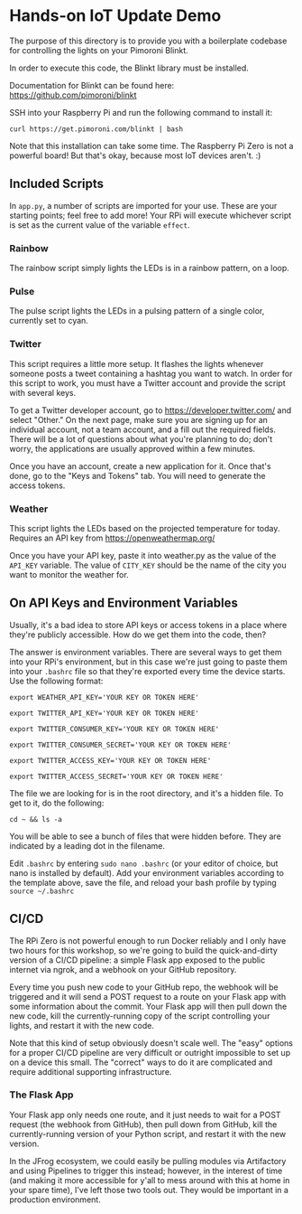 # Hands-on IoT Update Demo

The purpose of this directory is to provide you with a boilerplate codebase for controlling the lights on your Pimoroni Blinkt.

In order to execute this code, the Blinkt library must be installed.

Documentation for Blinkt can be found here: https://github.com/pimoroni/blinkt

SSH into your Raspberry Pi and run the following command to install it:

`curl https://get.pimoroni.com/blinkt | bash`

Note that this installation can take some time. The Raspberry Pi Zero is not a powerful board! But that's okay, because most IoT devices aren't. :)

## Included Scripts

In `app.py`, a number of scripts are imported for your use. These are your starting points; feel free to add more! Your RPi will execute whichever script is set as the current value of the variable `effect`.

### Rainbow

The rainbow script simply lights the LEDs is in a rainbow pattern, on a loop.

### Pulse

The pulse script lights the LEDs in a pulsing pattern of a single color, currently set to cyan.

### Twitter

This script requires a little more setup. It flashes the lights whenever someone posts a tweet containing a hashtag you want to watch. In order for this script to work, you must have a Twitter account and provide the script with several keys.

To get a Twitter developer account, go to https://developer.twitter.com/ and select "Other." On the next page, make sure you are signing up for an individual account, not a team account, and a fill out the required fields. There will be a lot of questions about what you're planning to do; don't worry, the applications are usually approved within a few minutes.

Once you have an account, create a new application for it. Once that's done, go to the "Keys and Tokens" tab. You will need to generate the access tokens.

### Weather

This script lights the LEDs based on the projected temperature for today. Requires an API key from https://openweathermap.org/

Once you have your API key, paste it into weather.py as the value of the `API_KEY` variable. The value of `CITY_KEY` should be the name of the city you want to monitor the weather for.

## On API Keys and Environment Variables

Usually, it's a bad idea to store API keys or access tokens in a place where they're publicly accessible. How do we get them into the code, then?

The answer is environment variables. There are several ways to get them into your RPi's environment, but in this case we're just going to paste them into your `.bashrc` file so that they're exported every time the device starts. Use the following format:

`export WEATHER_API_KEY='YOUR KEY OR TOKEN HERE'`

`export TWITTER_API_KEY='YOUR KEY OR TOKEN HERE'`

`export TWITTER_CONSUMER_KEY='YOUR KEY OR TOKEN HERE'`

`export TWITTER_CONSUMER_SECRET='YOUR KEY OR TOKEN HERE'`

`export TWITTER_ACCESS_KEY='YOUR KEY OR TOKEN HERE'`

`export TWITTER_ACCESS_SECRET='YOUR KEY OR TOKEN HERE'`

The file we are looking for is in the root directory, and it's a hidden file. To get to it, do the following:

`cd ~ && ls -a`

You will be able to see a bunch of files that were hidden before. They are indicated by a leading dot in the filename.

Edit `.bashrc` by entering `sudo nano .bashrc` (or your editor of choice, but nano is installed by default). Add your environment variables according to the template above, save the file, and reload your bash profile by typing `source ~/.bashrc`

## CI/CD

The RPi Zero is not powerful enough to run Docker reliably and I only have two hours for this workshop, so we're going to build the quick-and-dirty version of a CI/CD pipeline: a simple Flask app exposed to the public internet via ngrok, and a webhook on your GitHub repository.

Every time you push new code to your GitHub repo, the webhook will be triggered and it will send a POST request to a route on your Flask app with some information about the commit. Your Flask app will then pull down the new code, kill the currently-running copy of the script controlling your lights, and restart it with the new code.

Note that this kind of setup obviously doesn't scale well. The "easy" options for a proper CI/CD pipeline are very difficult or outright impossible to set up on a device this small. The "correct" ways to do it are complicated and require additional supporting infrastructure.

### The Flask App

Your Flask app only needs one route, and it just needs to wait for a POST request (the webhook from GitHub), then pull down from GitHub, kill the currently-running version of your Python script, and restart it with the new version.

In the JFrog ecosystem, we could easily be pulling modules via Artifactory and using Pipelines to trigger this instead; however, in the interest of time (and making it more accessible for y'all to mess around with this at home in your spare time), I've left those two tools out. They would be important in a production environment.

